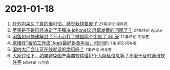 # 2021-01-18

1. [在外包呆久了真的很可怕，感觉我快要废了](https://www.v2ex.com/t/745772) `27条评论` `程序员`
1. [苹果是不是已经决定了不解决 iphone12 屏幕发黄的问题了？](https://www.v2ex.com/t/745763) `27条评论` `Apple`
1. [闲鱼如何快速解封？不小心打了微信两个字疯了 30 天](https://www.v2ex.com/t/745767) `11条评论` `问与答`
1. [求推荐“番茄工作法”App(最好是全平台，可同步)](https://www.v2ex.com/t/745774) `7条评论` `问与答`
1. [国内大厂会认可在线就读的学历吗？](https://www.v2ex.com/t/745765) `7条评论` `问与答`
1. [大家讨论下，如果避免国产毒瘤软件侵犯个人隐私信息等？不限于及时通讯软件等](https://www.v2ex.com/t/745768) `6条评论` `问与答`
